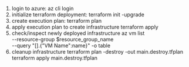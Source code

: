 1. login to azure:
az cli login
2. initialize terraform deployment:
terraform init -upgrade
3. create execution plan:
terraform plan
4. apply execution plan to create infrastructure
terraform apply
5. check/inspect newly deployed infrastructure
az vm list \
  --resource-group $resource_group_name \
  --query "[].{\"VM Name\":name}" -o table
6. cleanup infrastructure
terraform plan -destroy -out main.destroy.tfplan
terraform apply main.destroy.tfplan